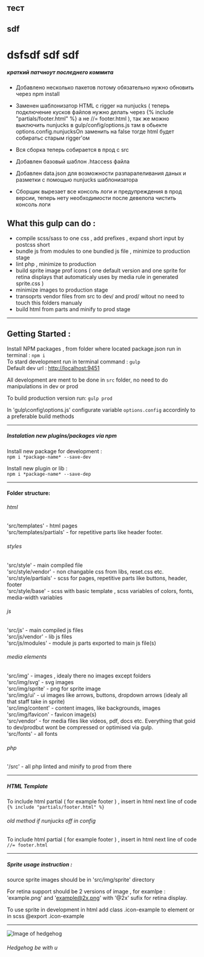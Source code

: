 ## тест
## sdf
# dsfsdf sdf sdf
##### краткий патчноут последнего коммита 
- Добавлено несколько пакетов потому обязательно нужно обновить через npm install
- Заменен шаблонизатор HTML с rigger на nunjucks ( теперь подключение кусков файлов нужно делать через 
{% include "partials/footer.html" %}
а не 
//= footer.html
), 
так же можно выключить nunjucks в gulp/config/options.js там в обьекте options.config.nunjucksOn заменить на false тогде html будет собиратьс старым rigger'ом

- Вся сборка теперь собирается в прод с src 
- Добавлен базовый шаблон .htaccess файла 
- Добавлен data.json для возможности разпаралеливания даных и разметки с помощью nunjucks шаблонизатора
- Сборщик вырезает все консоль логи и предупреждения в прод версии, теперь нету необходимости после девелопа чистить консоль логи

## What this gulp can do : 
- compile scss/sass to one css , add prefixes , expand short input by postcss short
- bundle js from modules to one bundled js file , minimize to production stage 
- lint php , minimize to production
- build sprite image prof icons ( one default version and one sprite for retina displays that automaticaly uses by media rule in generated sprite.css )
- minimize images to production stage
- transoprts vendor files from src to dev/ and prod/ witout no need to touch this folders manualy 
- build html from parts and minify to prod stage

---
## Getting Started :
Install NPM packages , from folder where located package.json run in terminal :
`npm i`  
To stard development run in terminal command :
`gulp`  
Default dev url : [http://localhost:9451](http://localhost:9451)

All development are ment to be done in `src` folder, no need to do manipulations in dev or prod 

To build production version run: `gulp prod`

In 'gulp\config\options.js' configurate variable `options.config` accordinly to a preferable build methods 

---
##### Instalation new plugins/packages via npm
Install new package for development :  
`npm i *package-name* --save-dev`

Install new plugin or lib :  
`npm i *package-name* --save-dep`

---
#### Folder structure: 
###### html 
'src/templates' - html pages  
'src/templates/partials' - for repetitive parts like header footer.
###### styles 
'src/style' - main compiled file  
'src/style/vendor' - non changable css from libs, reset.css etc.  
'src/style/partials' - scss for pages, repetitive parts like buttons, header, footer    
'src/style/base' - scss with basic template , scss variables of colors, fonts, media-width variables
###### js 
'src/js' - main compiled js files  
'src/js/vendor' - lib js files  
'src/js/modules' - module js parts exported to main js file(s)  
###### media elements
'src/img' - images , idealy there no images except folders  
'src/img/svg' - svg images   
'src/img/sprite' - png for sprite image   
'src/img/ui' - ui images like arrows, buttons, dropdown arrows (idealy all that staff take in sprite)   
'src/img/content' - content images, like backgrounds, images   
'src/img/favicon' - favicon image(s)  
'src/vendor' - for media files like videos, pdf, docs etc. Everything that goid to dev/prodbut wont be compressed or optimised via gulp.   
'src/fonts' - all fonts
###### php
'/src' - all php linted and minify to prod from there 

---
##### HTML Template


To include html partial  ( for example footer ) , insert in html next line of code `{% include "partials/footer.html" %}`  
###### old method if nunjucks off in config
To include html partial  ( for example footer ) , insert in html next line of code `//= footer.html`

---
##### Sprite usage instruction :
source sprite images should be in 'src/img/sprite' directory 

For retina support should be 2 versions of image , for examlpe :   
'example.png' and 'example@2x.png' with '@2x' sufix for retina display. 

To use sprite in development in html add class .icon-example to element or in scss @export .icon-example

---

![Image of hedgehog](http://res.cloudinary.com/ds3tq91lc/image/upload/v1510330451/fav_icon_180x180_white_i0smni.png)

###### Hedgehog be with u